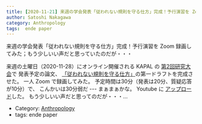 ```yaml
---
title: [2020-11-21] 来週の学会発表「従われない規則を守る仕方」完成！予行演習を Zoom 録画してみた；もう少しいい声だと思っていたのだが・・・
author: Satoshi Nakagawa
category: Anthropology
tags:  ende paper
---
```


来週の学会発表「従われない規則を守る仕方」完成！予行演習を Zoom 録画してみた；もう少しいい声だと思っていたのだが・・・

 来週の土曜日（2020-11-28）にオンライン開催される
KAPAL の
[第2回研究大会](https://kapal-indonesia-jepang.net/konferensi/konferensidepan/konferensi2rev2/konf2daring/)で
発表予定の論文、
[「従われない規則を守る仕方」](../../../anthrop/works/paper-3/rules.html)の第一ドラフトを完成させた。
一人 Zoom で録画してみた。
予定時間は30分（発表は20分、質疑応答が10分）で、
こんかいは30分弱だ --- まぁまぁかな。
Youtube に
[アップロード](https://www.youtube.com/playlist?list=PLdFlfXcc0-b4Ro4pVsVBHjbhGcBKh5DD-)した。
もう少しいい声だと思ってのだが・・・…

- Category: [Anthropology](https://merapano.github.io/categories.html#Anthropology)
- tags:  ende paper
